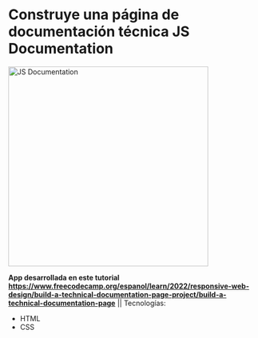 # Construye una página de documentación técnica JS Documentation


<img src="[Screenshot.png](https://ggruszczyk.github.io/JS_Documentation.github.io/)" alt="JS Documentation" width="400"/>

**App desarrollada en este tutorial https://www.freecodecamp.org/espanol/learn/2022/responsive-web-design/build-a-technical-documentation-page-project/build-a-technical-documentation-page**
||
Tecnologías:
- HTML
- CSS

